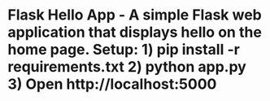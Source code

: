 # Flask Hello App - A simple Flask web application that displays hello on the home page. Setup: 1) pip install -r requirements.txt 2) python app.py 3) Open http://localhost:5000
